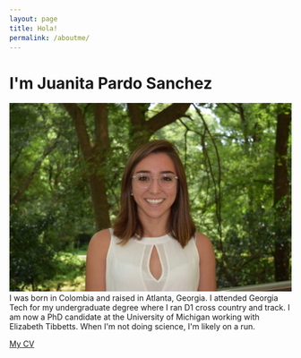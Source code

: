 ```yaml
---
layout: page
title: Hola!
permalink: /aboutme/
---
```


# I'm Juanita Pardo Sanchez
![](Headshot1.jpeg)
I was born in Colombia and raised in Atlanta, Georgia. I attended Georgia Tech for my undergraduate degree where I ran D1 cross country and track. I am now a PhD candidate at the University of Michigan working with Elizabeth Tibbetts. When I'm not doing science, I'm likely on a run. 

[My CV](JPSCV_2023_12_08.pdf)
